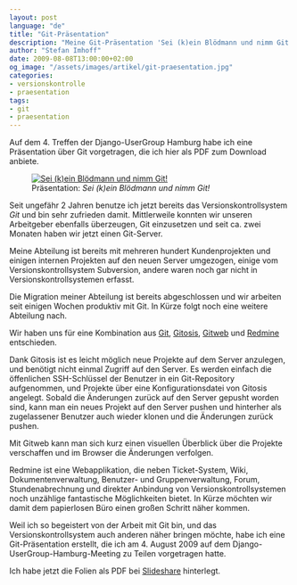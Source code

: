 ```yaml
---
layout: post
language: "de"
title: "Git-Präsentation"
description: "Meine Git-Präsentation 'Sei (k)ein Blödmann und nimm Git!'. Meine 166 Folien lange und wunderschön gestaltete Präsentation über Git, die alle Vorteile, die Arbeitsweise und viele Tipps für die Arbeit mit Git aufzählt."
author: "Stefan Imhoff"
date: 2009-08-08T13:00:00+02:00
og_image: "/assets/images/artikel/git-praesentation.jpg"
categories:
- versionskontrolle
- praesentation
tags:
- git
- praesentation
---
```


Auf dem 4. Treffen der Django-UserGroup Hamburg habe ich eine Präsentation über Git vorgetragen, die ich hier als PDF zum Download anbiete.

<figure class="image-figure">
  <div class="figure-content">
    <a href="http://www.slideshare.net/kogakure/sei-kein-bldmann-und-nimm-git-1830449">
      <img src="{{ site.url }}/assets/images/artikel/git-praesentation.jpg" alt="Sei (k)ein Blödmann und nimm Git!" />
    </a>
  </div>
  <figcaption>Präsentation: <cite>Sei (k)ein Blödmann und nimm Git!</cite></figcaption>
</figure>

Seit ungefähr 2 Jahren benutze ich jetzt bereits das Versionskontrollsystem <cite>Git</cite> und bin sehr zufrieden damit. Mittlerweile konnten wir unseren Arbeitgeber ebenfalls überzeugen, Git einzusetzen und seit ca. zwei Monaten haben wir jetzt einen Git-Server.

Meine Abteilung ist bereits mit mehreren hundert Kundenprojekten und einigen internen Projekten auf den neuen Server umgezogen, einige vom Versionskontrollsystem Subversion, andere waren noch gar nicht in Versionskontrollsystemen erfasst.

Die Migration meiner Abteilung ist bereits abgeschlossen und wir arbeiten seit einigen Wochen produktiv mit Git. In Kürze folgt noch eine weitere Abteilung nach.

Wir haben uns für eine Kombination aus [Git](http://git-scm.com/), [Gitosis](https://github.com/tv42/gitosis), [Gitweb](https://git.wiki.kernel.org/index.php/Gitweb) und [Redmine](http://www.redmine.org/ "Redmine") entschieden.

Dank Gitosis ist es leicht möglich neue Projekte auf dem Server anzulegen, und benötigt nicht einmal Zugriff auf den Server. Es werden einfach die öffenlichen SSH-Schlüssel der Benutzer in ein Git-Repository aufgenommen, und Projekte über eine Konfigurationsdatei von Gitosis angelegt. Sobald die Änderungen zurück auf den Server gepusht worden sind, kann man ein neues Projekt auf den Server pushen und hinterher als zugelassener Benutzer auch wieder klonen und die Änderungen zurück pushen.

Mit Gitweb kann man sich kurz einen visuellen Überblick über die Projekte verschaffen und im Browser die Änderungen verfolgen.

Redmine ist eine Webapplikation, die neben Ticket-System, Wiki, Dokumentenverwaltung, Benutzer- und Gruppenverwaltung, Forum, Stundenabrechnung und direkter Anbindung von Versionskontrollsystemen noch unzählige fantastische Möglichkeiten bietet. In Kürze möchten wir damit dem papierlosen Büro einen großen Schritt näher kommen.

Weil ich so begeistert von der Arbeit mit Git bin, und das Versionskontrollsystem auch anderen näher bringen möchte, habe ich eine Git-Präsentation erstellt, die ich am 4. August 2009 auf dem Django-UserGroup-Hamburg-Meeting zu Teilen vorgetragen hatte.

Ich habe jetzt die Folien als PDF bei [Slideshare](http://www.slideshare.net/kogakure/sei-kein-bldmann-und-nimm-git-1830449 "Sei (k)ein Blödmann und nimm Git!") hinterlegt.
